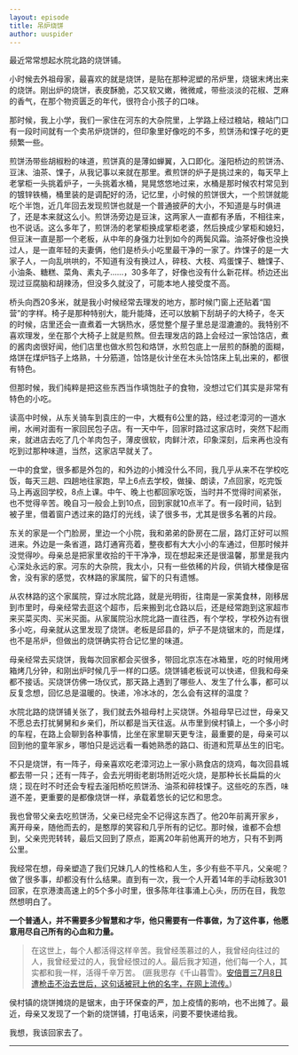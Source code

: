 ```yaml
---
layout: episode
title: 吊炉烧饼
author: uuspider
---
```

最近常常想起水院北路的烧饼铺。

小时候去外祖母家，最喜欢的就是烧饼，是贴在那种泥塑的吊炉里，烧锯末烤出来的烧饼。刚出炉的烧饼，表皮酥脆，芯又软又嫩，微微咸，带些淡淡的花椒、芝麻的香气，在那个物资匮乏的年代，很符合小孩子的口味。

那时候，我上小学，我们一家住在河东的大杂院里，上学路上经过粮站，粮站门口有一段时间就有一个卖吊炉烧饼的，但印象里好像吃的不多，煎饼汤和馃子吃的更频繁一些。

煎饼汤带些胡椒粉的味道，煎饼真的是薄如蝉翼，入口即化。滏阳桥边的煎饼汤、豆沫、油茶、馃子，从我记事以来就在那里。煮煎饼的炉子是挑过来的，每天早上老掌柜一头挑着炉子，一头挑着水桶，晃晃悠悠地过来，水桶是那时候农村常见到的镀锌铁桶，桶里装的是调配好的汤，记忆里，小时候的煎饼很大，一个煎饼就能吃个半饱，近几年回去发现煎饼也就是一个普通披萨的大小，不知道是与时俱进了，还是本来就这么小。煎饼汤旁边是豆沫，这两家人一直都有矛盾，不相往来，也不说话。这么多年了，煎饼汤的老掌柜换成掌柜老婆，然后换成少掌柜和媳妇，但豆沫一直是那一个老板，从中年的身强力壮到如今的两鬓风霜。油茶好像也没换过人，是一直年轻的夫妻俩，他们是桥头小吃里最干净的一家了。炸馃子的是一大家子人，一向乱哄哄的，不知道有没有换过人，碎枝、大枝、鸡蛋馃子、糖馃子、小油条、糖糕、菜角、素丸子……，30多年了，好像也没有什么新花样。桥边还出现过豆腐脑和胡辣汤，但没多久就没了，可能本地人接受度不高。

桥头向西20多米，就是我小时候经常去理发的地方，那时候门窗上还贴着“国营”的字样。椅子是那种特别大，能升能降，还可以放躺下刮胡子的大椅子，冬天的时候，店里还会一直煮着一大锅热水，感觉整个屋子里总是湿漉漉的。我特别不喜欢理发，坐在那个大椅子上就是煎熬。但去理发店的路上会经过一家饸饹店，煮的酱肉卤很好闻，他们店里也做水煎包和烙饼，水煎包底上一层煎的酥脆的面糊，烙饼在煤炉铛子上烙熟，十分筋道，饸饹是伙计坐在木头饸饹床上轧出来的，都很有特色。

但那时候，我们纯粹是把这些东西当作填饱肚子的食物，没想过它们其实是非常有特色的小吃。

读高中时候，从东关骑车到袁庄的一中，大概有6公里的路，经过老漳河的一道水闸，水闸对面有一家回民包子店。有一天中午，回家时路过这家店时，突然下起雨来，就进店去吃了几个羊肉包子，薄皮很软，肉鲜汁浓，印象深刻，后来再也没有吃到过那种味道，当然，这家店早就关了。

一中的食堂，很多都是外包的，和外边的小摊没什么不同，我几乎从来不在学校吃饭，每天三趟、四趟地往家跑，早上6点去学校，做操、朗读，7点回家，吃完饭马上再返回学校，8点上课。中午、晚上也都回家吃饭，当时并不觉得时间紧张，也不觉得辛苦。晚自习一般会上到10点，回到家就10点半了。有一段时间，钻到被子里，借着窗户透过来的路灯的光线，读了很多书，尤其是很多名著的片段。

东关的家是一个门脸房，里边一个小院，我和弟弟的卧房在二层，路灯正好可以照进来。外边是一条省道，路灯通宵亮着，整夜都有大大小小的车通过，但那时候并没觉得吵。母亲总是把家里收拾的干干净净，现在想起来还是很温馨，那里是我内心深处永远的家。河东的大杂院，我太小，只有一些依稀的片段，供销大楼像是宿舍，没有家的感觉，农林路的家属院，留下的只有遗憾。

从农林路的这个家属院，穿过水院北路，就是光明街，往南是一家美食林，刚移居到市里时，母亲经常去逛这个超市，后来搬到北仓路以后，还是经常跑到这家超市来买菜买肉、买米买面。从家属院沿水院北路一直往西，有个学校，学校外边有很多小吃，母亲就从这里发现了烧饼。老板是邱县的，炉子不是烧锯末的，而是煤，也不是吊炉，但做出的烧饼确实符合记忆里的味道。

母亲经常去买烧饼，我每次回家都会买很多，带回北京冻在冰箱里，吃的时候用烤箱烤几分钟，和刚出炉时候几乎一样的口感。烧饼铺老板说可以快递，但我和母亲都不接话。买烧饼仿佛一场仪式，那天路上遇到了哪些人、发生了什么事，都可以反复念想，回忆总是温暖的。快递，冷冰冰的，怎么会有这样的温度？

水院北路的烧饼铺关张了，我们就去外祖母村上买烧饼。外祖母早已过世，母亲又不愿总去打扰舅舅和乡亲们，所以都是当天往返。从市里到侯村镇上，一个多小时的车程，在路上会聊到各种事情，比坐在家里聊天更专注，最重要的是，母亲可以回到他的童年家乡，哪怕只是远远看一看她熟悉的路口、街道和荒草丛生的旧宅。

不只是烧饼，有一阵子，母亲喜欢吃老漳河边上一家小熟食店的烧鸡，每次回县城都去带一只；还有一阵子，会去光明街老剧场附近吃火烧，是那种长长扁扁的火烧；现在时不时还会专程去滏阳桥吃煎饼汤、油茶和碎枝馃子。这些吃的东西，味道不差，更重要的是都像烧饼一样，承载着悠长的记忆和思念。

我也曾带父亲去吃煎饼汤，父亲已经完全不记得这东西了。他20年前离开家乡，离开母亲，随他而去的，是憨厚的笑容和几乎所有的记忆。那时候，谁都不会想到，父亲兜兜转转，最后又回到了原点，距离20年前他离开的地方，只有不到两公里。

我经常在想，母亲塑造了我们兄妹几人的性格和人生，多少有些不平凡，父亲呢？做了很多事，却都没有什么结果。直到有一次，我一个人开着14年的手动标致301回家，在京港澳高速上的5个多小时里，很多陈年往事涌上心头，历历在目，我忽然想明白了。

**一个普通人，并不需要多少智慧和才华，他只需要有一件事做，为了这件事，他愿意用尽自己所有的心血和力量。**

> 在这世上，每个人都活得这样辛苦。我曾经羡慕过的人，我曾经向往过的人，我曾经爱过的人，我曾经恨过的人。最后我才知道，他们每一个人，其实都和我一样，活得千辛万苦。 (匪我思存《千山暮雪》。[安倍晋三7月8日遭枪击不治去世后，这句话被冠上他的名字，在网上流传。][ref01])

侯村镇的烧饼摊烧的是锯末，由于环保查的严，加上疫情的影响，也不出摊了。最近，母亲又发现了一个新的烧饼铺，打电话来，问要不要快递给我。

我想，我该回家去了。

***

[ref01]:https://chinafactcheck.com/9296/
